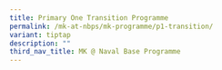 ```yaml
---
title: Primary One Transition Programme
permalink: /mk-at-nbps/mk-programme/p1-transition/
variant: tiptap
description: ""
third_nav_title: MK @ Naval Base Programme
---
```

<p></p>
